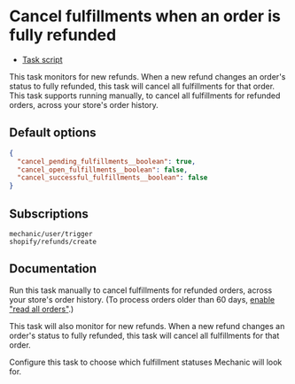 # Cancel fulfillments when an order is fully refunded

* [Task script](./script.liquid)

This task monitors for new refunds. When a new refund changes an order's status to fully refunded, this task will cancel all fulfillments for that order. This task supports running manually, to cancel all fulfillments for refunded orders, across your store's order history.

## Default options

```json
{
  "cancel_pending_fulfillments__boolean": true,
  "cancel_open_fulfillments__boolean": false,
  "cancel_successful_fulfillments__boolean": false
}
```

## Subscriptions

```liquid
mechanic/user/trigger
shopify/refunds/create
```

## Documentation

Run this task manually to cancel fulfillments for refunded orders, across your store's order history. (To process orders older than 60 days, [enable "read all orders"](https://help.usemechanic.com/tutorials/enabling-read_all_orders).)

This task will also monitor for new refunds. When a new refund changes an order's status to fully refunded, this task will cancel all fulfillments for that order.

Configure this task to choose which fulfillment statuses Mechanic will look for.